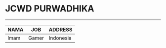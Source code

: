 # JCWD PURWADHIKA
---

| NAMA | JOB | ADDRESS |
---------|--------|-------
| Imam | Gamer | Indonesia |



